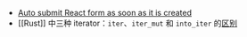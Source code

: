 - [Auto submit React form as soon as it is created](https://stackoverflow.com/a/59442071/12119348)
- [[Rust]] 中三种 iterator：`iter`、`iter_mut` 和 `into_iter` 的[区别](https://gongdear.com/articles/2020/12/28/1609152963317.html)